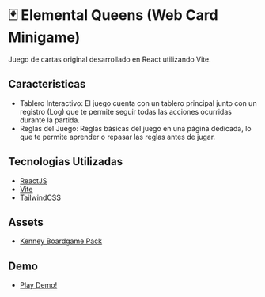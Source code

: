 # 🃏 Elemental Queens (Web Card Minigame)
Juego de cartas original desarrollado en React utilizando Vite.

## Caracteristicas
* Tablero Interactivo: El juego cuenta con un tablero principal junto con un registro (Log) que te permite seguir todas las acciones ocurridas durante la partida.
* Reglas del Juego: Reglas básicas del juego en una página dedicada, lo que te permite aprender o repasar las reglas antes de jugar.

## Tecnologias Utilizadas
* [ReactJS](https://es.react.dev/)
* [Vite](https://vitejs.dev/)
* [TailwindCSS](https://tailwindcss.com/)

## Assets
* [Kenney Boardgame Pack](https://kenney.nl/assets/boardgame-pack)

## Demo
* [Play Demo!](https://stunning-beijinho-0b19f2.netlify.app/)

